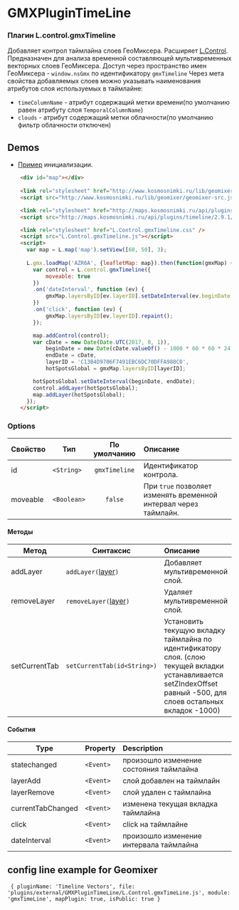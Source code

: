 # GMXPluginTimeLine

### Плагин L.control.gmxTimeline
Добавляет контрол таймлайна слоев ГеоМиксера. Расширяет [L.Control](http://leafletjs.com/reference.html#control).
Предназначен для анализа временной составляющей мультивременных векторных слоев ГеоМиксера.
Доступ через пространство имен ГеоМиксера - `window.nsGmx` по идентификатору `gmxTimeline`
Через мета свойства добавляемых слоев можно указывать наименования атрибутов слоя используемых в таймлайне:
  * `timeColumnName` - атрибут содержащий метки времени(по умолчанию равен атрибуту слоя `TemporalColumnName`)
  * `clouds` - атрибут содержащий метки облачности(по умолчанию фильтр облачности отключен)

Demos
------
  * [Пример](http://maps.kosmosnimki.ru/api/plugins/external/GMXPluginTimeLine/index.html) инициализации.
```html
	<div id="map"></div>
 
	<link rel="stylesheet" href="http://www.kosmosnimki.ru/lib/geomixer/geomixer.css" />
	<script src="http://www.kosmosnimki.ru/lib/geomixer/geomixer-src.js?key=U92596WMIH"></script>

	<link rel="stylesheet" href="http://maps.kosmosnimki.ru/api/plugins/timeline/2.9.1/timeline.css" />
	<script src="http://maps.kosmosnimki.ru/api/plugins/timeline/2.9.1/timeline.js"></script>

	<link rel="stylesheet" href="L.Control.gmxTimeline.css" />
	<script src="L.Control.gmxTimeline.js"></script>
	<script>
	  var map = L.map('map').setView([60, 50], 3);
		
      L.gmx.loadMap('AZR6A', {leafletMap: map}).then(function(gmxMap) {
		var control = L.control.gmxTimeline({
			moveable: true
		})
		.on('dateInterval', function (ev) {
			gmxMap.layersByID[ev.layerID].setDateInterval(ev.beginDate, ev.endDate);
		})
		.on('click', function (ev) {
			gmxMap.layersByID[ev.layerID].repaint();
		});

		map.addControl(control);
		var cDate = new Date(Date.UTC(2017, 0, 1)),
			beginDate = new Date(cDate.valueOf() - 1000 * 60 * 60 * 24),
			endDate = cDate,
			layerID = 'C13B4D9706F7491EBC6DC70DFFA988C0',
			hotSpotsGlobal = gmxMap.layersByID[layerID];

		hotSpotsGlobal.setDateInterval(beginDate, endDate);
		control.addLayer(hotSpotsGlobal);
		map.addLayer(hotSpotsGlobal);
	  });
	</script>
```

### Options

Свойство|Тип|По умолчанию|Описание
------|------|:---------:|:-----------
id|`<String>`|`gmxTimeline`| Идентификатор контрола.
moveable|`<Boolean>`|`false`| При `true` позволяет изменять временной интервал через таймлайн.

#### Методы

Метод|Синтаксис|Описание
------|------|:-----------
addLayer|`addLayer(`[layer](https://github.com/ScanEx/Leaflet-GeoMixer/blob/master/documentation-rus.md#Класс-lgmxvectorlayer)`)`| Добавляет мультивременной слой.
removeLayer|`removeLayer(`[layer](https://github.com/ScanEx/Leaflet-GeoMixer/blob/master/documentation-rus.md#Класс-lgmxvectorlayer)`)`| Удаляет мультивременной слой.
setCurrentTab|`setCurrentTab(id<String>)`| Установить текущую вкладку таймлайна по идентификатору слоя. (слою текущей вкладки устанавливается setZIndexOffset равный -500, для слоев остальных вкладок -1000)


#### События

| Type | Property | Description
| --- | --- |:---
| statechanged | `<Event>` | произошло изменение состояния таймлайна
| layerAdd | `<Event>` | слой добавлен на таймлайн
| layerRemove | `<Event>` | слой удален с таймлайна
| currentTabChanged | `<Event>` | изменена текущая вкладка таймлайна
| click | `<Event>` | click на таймлайне
| dateInterval | `<Event>` | произошло изменение интервала таймлайна

## config line example for Geomixer
     { pluginName: 'Timeline Vectors', file: 'plugins/external/GMXPluginTimeLine/L.Control.gmxTimeLine.js', module: 'gmxTimeLine', mapPlugin: true, isPublic: true }
